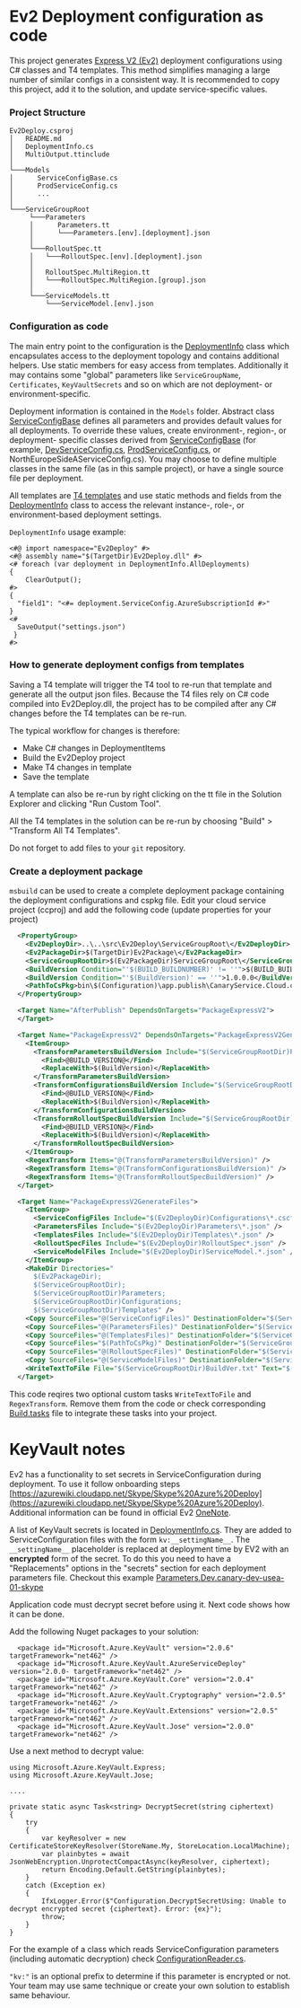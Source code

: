 ﻿# Ev2 Deployment configuration as code
This project generates [Express V2 (Ev2)](https://azurewiki.cloudapp.net/Skype/Skype%20Azure%20Deploy#step-3-using-azure-service-deploy-aka-express-v2-) 
deployment configurations using C# classes and T4 templates. This method simplifies managing a large number of similar configs in a consistent way.
It is recommended to copy this project, add it to the solution, and update service-specific values. 

### Project Structure
```
Ev2Deploy.csproj
│   README.md
│   DeploymentInfo.cs
│   MultiOutput.ttinclude
│  
└───Models
│      ServiceConfigBase.cs
│      ProdServiceConfig.cs
│      ...
│
└───ServiceGroupRoot
     └───Parameters
     │      Parameters.tt
     │      └───Parameters.[env].[deployment].json
     │
     └───RolloutSpec.tt
     │   └───RolloutSpec.[env].[deployment].json
     │
     │   RolloutSpec.MultiRegion.tt
     │   └───RolloutSpec.MultiRegion.[group].json
     │
     └───ServiceModels.tt
         └───ServiceModel.[env].json

```
### Configuration as code
The main entry point to the configuration is the [DeploymentInfo](./DeploymentInfo.cs) class which encapsulates access to the deployment topology and contains additional helpers.
Use static members for easy access from templates. 
Additionally it may contains some "global" parameters like `ServiceGroupName`, `Certificates`, `KeyVaultSecrets` and so on which are not deployment- or environment-specific.

Deployment information is contained in the `Models` folder. Abstract class [ServiceConfigBase](./Models/ServiceConfigBase.cs) defines all parameters and provides default values
for all deployments. To override these values, create environment-, region-, or deployment- specific classes derived from [ServiceConfigBase](./Models/ServiceConfigBase.cs) 
(for example, [DevServiceConfig.cs](./Models/DevServiceConfig.cs), [ProdServiceConfig.cs](./Models/ProdServiceConfig.cs), or NorthEuropeSideAServiceConfig.cs). You may choose to define multiple classes in the same file
(as in this sample project), or have a single source file per deployment. 

All templates are [T4 templates](https://msdn.microsoft.com/en-us/library/bb126445.aspx) and use static methods and fields from the [DeploymentInfo](./DeploymentInfo.cs) class
to access the relevant instance-, role-, or environment-based deployment settings. 

`DeploymentInfo` usage example:
```
<#@ import namespace="Ev2Deploy" #>
<#@ assembly name="$(TargetDir)Ev2Deploy.dll" #>
<# foreach (var deployment in DeploymentInfo.AllDeployments)
{
    ClearOutput();
#>
{
  "field1": "<#= deployment.ServiceConfig.AzureSubscriptionId #>"
}
<#
  SaveOutput("settings.json")
 }
#>
```

### How to generate deployment configs from templates

Saving a T4 template will trigger the T4 tool to re-run that template and generate all the output json files. Because the 
T4 files rely on C# code compiled into Ev2Deploy.dll, the project has to be compiled after any C# changes before the T4
templates can be re-run.

The typical workflow for changes is therefore:

* Make C# changes in DeploymentItems
* Build the Ev2Deploy project
* Make T4 changes in template
* Save the template

A template can also be re-run by right clicking on the tt file in the Solution Explorer and clicking "Run Custom Tool".

All the T4 templates in the solution can be re-run by choosing "Build" > "Transform All T4 Templates".

Do not forget to add files to your `git` repository.


### Create a deployment package
`msbuild` can be used to create a complete deployment package containing the deployment configurations and cspkg file.
Edit your cloud service project (ccproj) and add the following code (update properties for your project)

```xml
  <PropertyGroup>
    <Ev2DeployDir>..\..\src\Ev2Deploy\ServiceGroupRoot\</Ev2DeployDir>
    <Ev2PackageDir>$(TargetDir)Ev2Package\</Ev2PackageDir>
    <ServiceGroupRootDir>$(Ev2PackageDir)ServiceGroupRoot\</ServiceGroupRootDir>
    <BuildVersion Condition="'$(BUILD_BUILDNUMBER)' != ''">$(BUILD_BUILDNUMBER)</BuildVersion>
    <BuildVersion Condition="'$(BuildVersion)' == ''">1.0.0.0</BuildVersion>
    <PathToCsPkg>bin\$(Configuration)\app.publish\CanaryService.Cloud.cspkg</PathToCsPkg>
  </PropertyGroup>

  <Target Name="AfterPublish" DependsOnTargets="PackageExpressV2">
  </Target>

  <Target Name="PackageExpressV2" DependsOnTargets="PackageExpressV2GenerateFiles">
    <ItemGroup>
      <TransformParametersBuildVersion Include="$(ServiceGroupRootDir)Parameters\*.json">
        <Find>@BUILD_VERSION@</Find>
        <ReplaceWith>$(BuildVersion)</ReplaceWith>
      </TransformParametersBuildVersion>
      <TransformConfigurationsBuildVersion Include="$(ServiceGroupRootDir)Configurations\*.cscfg">
        <Find>@BUILD_VERSION@</Find>
        <ReplaceWith>$(BuildVersion)</ReplaceWith>
      </TransformConfigurationsBuildVersion>
      <TransformRolloutSpecBuildVersion Include="$(ServiceGroupRootDir)*.json">
        <Find>@BUILD_VERSION@</Find>
        <ReplaceWith>$(BuildVersion)</ReplaceWith>
      </TransformRolloutSpecBuildVersion>
    </ItemGroup>
    <RegexTransform Items="@(TransformParametersBuildVersion)" />
    <RegexTransform Items="@(TransformConfigurationsBuildVersion)" />
    <RegexTransform Items="@(TransformRolloutSpecBuildVersion)" />
  </Target>

  <Target Name="PackageExpressV2GenerateFiles">
    <ItemGroup>
      <ServiceConfigFiles Include="$(Ev2DeployDir)Configurations\*.cscfg" />
      <ParametersFiles Include="$(Ev2DeployDir)Parameters\*.json" />
      <TemplatesFiles Include="$(Ev2DeployDir)Templates\*.json" />
      <RolloutSpecFiles Include="$(Ev2DeployDir)RolloutSpec*.json" />
      <ServiceModelFiles Include="$(Ev2DeployDir)ServiceModel.*.json" />
    </ItemGroup>
    <MakeDir Directories="
      $(Ev2PackageDir);
      $(ServiceGroupRootDir);
      $(ServiceGroupRootDir)Parameters;
      $(ServiceGroupRootDir)Configurations;
      $(ServiceGroupRootDir)Templates" />
    <Copy SourceFiles="@(ServiceConfigFiles)" DestinationFolder="$(ServiceGroupRootDir)Configurations" />
    <Copy SourceFiles="@(ParametersFiles)" DestinationFolder="$(ServiceGroupRootDir)Parameters" />
    <Copy SourceFiles="@(TemplatesFiles)" DestinationFolder="$(ServiceGroupRootDir)Templates" />
    <Copy SourceFiles="$(PathToCsPkg)" DestinationFolder="$(ServiceGroupRootDir)bin" />
    <Copy SourceFiles="@(RolloutSpecFiles)" DestinationFolder="$(ServiceGroupRootDir)" />
    <Copy SourceFiles="@(ServiceModelFiles)" DestinationFolder="$(ServiceGroupRootDir)" />
    <WriteTextToFile File="$(ServiceGroupRootDir)BuildVer.txt" Text="$(BuildVersion)"/>
  </Target>
```

This code reqires two  optional custom tasks `WriteTextToFile` and `RegexTransform`.
Remove them from the code or check corresponding [Build.tasks](../../tools/Build.tasks) file to integrate these tasks into your project.

# KeyVault notes
Ev2 has a functionality to set secrets in ServiceConfiguration during deployment. 
To use it follow onboarding steps [https://azurewiki.cloudapp.net/Skype/Skype%20Azure%20Deploy](https://azurewiki.cloudapp.net/Skype/Skype%20Azure%20Deploy). Additional information can be found in official Ev2 [OneNote](https://microsoft.sharepoint.com/teams/WAG/EngSys/deploy/_layouts/OneNote.aspx?id=%2Fteams%2FWAG%2FEngSys%2Fdeploy%2FSiteAssets%2FExpress%20v2%20Notebook).

A list of KeyVault secrets is located in [DeploymentInfo.cs](./DeploymentInfo.cs). They are added to ServiceConfiguration files with the form `kv:__settingName__`. 
The `__settingName__` placeholder is replaced at deployment time by EV2 with an **encrypted** form of the secret. To do this you need to have a "Replacements" options in the "secrets" section for each deployment parameters file.
Checkout this example [Parameters.Dev.canary-dev-usea-01-skype](./ServiceGroupRoot/Parameters/Parameters.Dev.canary-dev-usea-01-skype.json)

Application code must decrypt secret before using it. Next code shows how it can be done.

Add the following Nuget packages to your solution:
```
  <package id="Microsoft.Azure.KeyVault" version="2.0.6" targetFramework="net462" />
  <package id="Microsoft.Azure.KeyVault.AzureServiceDeploy" version="2.0.0- targetFramework="net462" />
  <package id="Microsoft.Azure.KeyVault.Core" version="2.0.4" targetFramework="net462" />
  <package id="Microsoft.Azure.KeyVault.Cryptography" version="2.0.5" targetFramework="net462" />
  <package id="Microsoft.Azure.KeyVault.Extensions" version="2.0.5" targetFramework="net462" />
  <package id="Microsoft.Azure.KeyVault.Jose" version="2.0.0" targetFramework="net462" />

```

Use a next method to decrypt value:
```
using Microsoft.Azure.KeyVault.Express;
using Microsoft.Azure.KeyVault.Jose;

....

private static async Task<string> DecryptSecret(string ciphertext)
{
    try
    {
        var keyResolver = new CertificateStoreKeyResolver(StoreName.My, StoreLocation.LocalMachine);
        var plainbytes = await JsonWebEncryption.UnprotectCompactAsync(keyResolver, ciphertext);
        return Encoding.Default.GetString(plainbytes);
    }
    catch (Exception ex)
    {
        IfxLogger.Error($"Configuration.DecryptSecretUsing: Unable to decrypt encrypted secret {ciphertext}. Error: {ex}");
        throw;
    }
}
```

For the example of a class which reads ServiceConfiguration parameters (including automatic decryption) check [ConfigurationReader.cs](..\CanaryService.Common\ConfigurationReader.cs).

`"kv:"` is an optional prefix to determine if this parameter is encrypted or not.
Your team may use same technique or create your own solution to establish same behaviour.